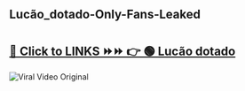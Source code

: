 
 ## Lucão_dotado-Only-Fans-Leaked

# <h2><a href="https://clipsfans.com/Lucão_dotado&ref=git">🔗 Click to LINKS ⏩⏩ 👉 🟢 Lucão dotado </a></h2>

<a href="https://clipsfans.com/Lucão_dotado&ref=git" rel="nofollow" data-target="animated-image.originalLink"><img src="https://i.ibb.co.com/xMMVF88/686577567.gif" alt="Viral Video Original" style="max-width: 100%; display: inline-block;" data-target="animated-image.originalImage"></a>
